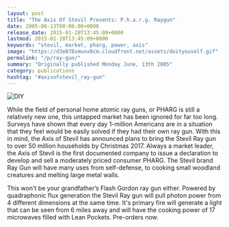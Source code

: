 ```yaml
---
layout: post
title: "The Axis Of Stevil Presents: P.h.a.r.g. Raygun"
date: 2005-06-13T00:00:00+0000
release_date: 2015-01-28T13:45:09+0000
lastmod: 2015-01-28T13:45:09+0000
keywords: "stevil, market, pharg, power, axis"
image: "https://d3e878vmunx8cm.cloudfront.net/assets/doityouself.gif"
permalink: "/p/ray-gun/"
summary: "Originally published Monday June, 13th 2005"
category: publications
hashtag: "#axisofstevil_ray-gun"
---
```


[id_1]: https://d3e878vmunx8cm.cloudfront.net/assets/doityouself.gif "DIY"
![DIY][id_1]

While the field of personal home atomic ray guns, or PHARG is still a relatively new one, this untapped market has been ignored for far too long. Surveys have shown that every day 1-million Americans are in a situation that they feel would be easily solved if they had their own ray gun. With this in mind, the Axis of Stevil has announced plans to bring the Stevil Ray gun to over 50 million households by Christmas 2017. Always a market leader, the Axis of Stevil is the first documented company to issue a declaration to develop and sell a moderately priced consumer PHARG. The Stevil brand Ray Gun will have many uses from self-defense, to cooking small woodland creatures and melting large metal walls.

This won't be your grandfather’s Flash Gordon ray gun either. Powered by quadraphonic flux generation the Stevil Ray gun will pull photon power from 4 different dimensions at the same time. It's primary fire will generate a light that can be seen from 6 miles away and will have the cooking power of 17 microwaves filled with Lean Pockets. Pre-orders now.
